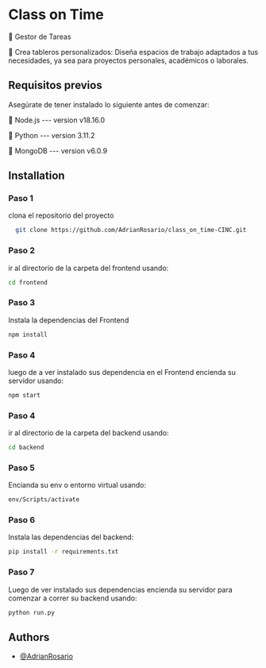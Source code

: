 
# Class on Time 


🔹 Gestor de Tareas 

🔹 Crea tableros personalizados: Diseña espacios de trabajo adaptados a tus necesidades, ya sea para proyectos personales, académicos o laborales.




## Requisitos previos

Asegúrate de tener instalado lo siguiente antes de comenzar:

🔹 Node.js --- version v18.16.0

🔹 Python  --- version 3.11.2  

🔹 MongoDB --- version v6.0.9

## Installation 

### Paso 1

clona el repositorio del proyecto

```bash
  git clone https://github.com/AdrianRosario/class_on_time-CINC.git
```
### Paso 2 
ir al directorio de la carpeta del frontend usando:


```bash
cd frontend

```
### Paso 3 
Instala la dependencias del Frontend

```bash
npm install 
```
### Paso 4
luego de a ver instalado sus dependencia en el Frontend encienda su 
servidor usando:

```bash
npm start
```

### Paso 4 

ir al directorio de la carpeta del backend usando:

```bash
cd backend

```
### Paso 5 

Encianda su env o entorno virtual usando:

```bash
env/Scripts/activate

```
### Paso 6 

Instala las dependencias del backend:

```bash
pip install -r requirements.txt

```
### Paso 7

Luego de ver instalado sus dependencias encienda su servidor para
comenzar a correr su backend usando:

```bash
python run.py

```

## Authors

- [@AdrianRosario](https://github.com/AdrianRosario)

